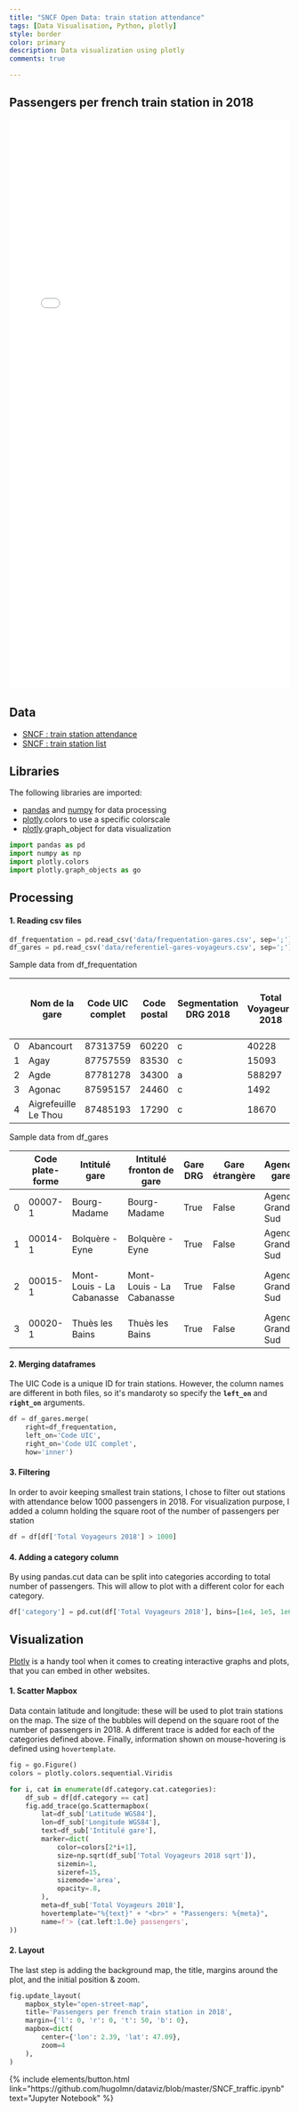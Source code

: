 ```yaml
---
title: "SNCF Open Data: train station attendance"
tags: [Data Visualisation, Python, plotly]
style: border
color: primary
description: Data visualization using plotly
comments: true

---
```


## Passengers per french train station in 2018

<div class="plotly-container">
    <iframe width="100%" height="1024" frameborder="0" scrolling="no" src="/assets/graphs/sncf-train-stations.html"></iframe>
</div>

## Data

- [SNCF : train station attendance](https://ressources.data.sncf.com/explore/dataset/frequentation-gares)
- [SNCF : train station list](https://ressources.data.sncf.com/explore/dataset/referentiel-gares-voyageurs)

## Libraries

The following libraries are imported:

- [pandas](https://pandas.pydata.org/) and [numpy](https://numpy.org/) for data processing
- [plotly](https://plotly.com/python/).colors to use a specific colorscale
- [plotly](https://plotly.com/python/).graph_object for data visualization

```python
import pandas as pd						
import numpy as np						
import plotly.colors
import plotly.graph_objects as go
```

## Processing

#### 1. Reading csv files

```python
df_frequentation = pd.read_csv('data/frequentation-gares.csv', sep=';')
df_gares = pd.read_csv('data/referentiel-gares-voyageurs.csv', sep=';')
```

Sample data from df_frequentation

|      | Nom de la gare       | Code UIC complet | Code postal | Segmentation DRG 2018 | Total Voyageurs 2018 | Total Voyageurs + Non voyageurs 2018 | Total Voyageurs 2017 | Total Voyageurs + Non voyageurs 2017 | Total Voyageurs 2016 | Total Voyageurs + Non voyageurs 2016 | Total Voyageurs 2015 | Total Voyageurs + Non voyageurs 2015 |
| ---- | -------------------- | ---------------- | ----------- | --------------------- | -------------------- | ------------------------------------ | -------------------- | ------------------------------------ | -------------------- | ------------------------------------ | -------------------- | ------------------------------------ |
| 0    | Abancourt            | 87313759         | 60220       | c                     | 40228                | 40228                                | 43760                | 43760                                | 41096                | 41096.551614                         | 39720                | 39720                                |
| 1    | Agay                 | 87757559         | 83530       | c                     | 15093                | 15093                                | 14154                | 14154                                | 19240                | 19240.514370                         | 19121                | 19121                                |
| 2    | Agde                 | 87781278         | 34300       | a                     | 588297               | 735372                               | 697091               | 871364                               | 660656               | 825820.929253                        | 662516               | 828146                               |
| 3    | Agonac               | 87595157         | 24460       | c                     | 1492                 | 1492                                 | 1583                 | 1583                                 | 1134                 | 1134.699996                          | 1127                 | 1127                                 |
| 4    | Aigrefeuille Le Thou | 87485193         | 17290       | c                     | 18670                | 18670                                | 14513                | 14513                                | 266                  | 266.157144                           | 0                    | 0                                    |

Sample data from df_gares

|      | Code plate-forme | Intitulé gare             | Intitulé fronton de gare  | Gare DRG | Gare étrangère | Agence gare      | Région SNCF                 | Unité gare              | UT                           | Nbre plateformes | ...  | Longitude WGS84 | Latitude WGS84 | Code UIC | TVS  | Segment DRG | Niveau de service | SOP  | RG                           | Date fin validité plateforme | WGS 84               |
| ---- | ---------------- | ------------------------- | ------------------------- | -------- | -------------- | ---------------- | --------------------------- | ----------------------- | ---------------------------- | ---------------- | ---- | --------------- | -------------- | -------- | ---- | ----------- | ----------------- | ---- | ---------------------------- | ---------------------------- | -------------------- |
| 0    | 00007-1          | Bourg-Madame              | Bourg-Madame              | True     | False          | Agence Grand Sud | REGION LANGUEDOC-ROUSSILLON | UG Languedoc Roussillon | BOURG MADAME GARE            | 1                | ...  | 1.948670        | 42.432407      | 87784876 | BMD  | c           | 1.0               | NaN  | GARES C LANGUEDOC ROUSSILLON | NaN                          | 42.4324069,1.9486704 |
| 1    | 00014-1          | Bolquère - Eyne           | Bolquère - Eyne           | True     | False          | Agence Grand Sud | REGION LANGUEDOC-ROUSSILLON | UG Languedoc Roussillon | BOLQUERE EYNE GARE           | 1                | ...  | 2.087559        | 42.497873      | 87784801 | BQE  | c           | 1.0               | NaN  | GARES C LANGUEDOC ROUSSILLON | NaN                          | 42.4978734,2.0875591 |
| 2    | 00015-1          | Mont-Louis - La Cabanasse | Mont-Louis - La Cabanasse | True     | False          | Agence Grand Sud | REGION LANGUEDOC-ROUSSILLON | UG Languedoc Roussillon | MONT LOUIS LA CABANASSE GARE | 1                | ...  | 2.113138        | 42.502090      | 87784793 | MTC  | c           | 1.0               | NaN  | GARES C LANGUEDOC ROUSSILLON | NaN                          | 42.5020902,2.1131379 |
| 3    | 00020-1          | Thuès les Bains           | Thuès les Bains           | True     | False          | Agence Grand Sud | REGION LANGUEDOC-ROUSSILLON | UG Languedoc Roussillon | THUES LES BAINS GARE         | 1                | ...  | 2.249094        | 42.528801      | 87784744 | THB  | c           | 1.0               | NaN  | GARES C LANGUEDOC ROUSSILLON | NaN                          | 42.5288009,2.249094  |

#### 2. Merging dataframes

The UIC Code is a unique ID for train stations. However, the column names are different in both files, so it's mandaroty so specify the **`left_on`** and **`right_on`** arguments. 

```python
df = df_gares.merge(
    right=df_frequentation,
    left_on='Code UIC',
    right_on='Code UIC complet',
    how='inner')
```

#### 3. Filtering

In order to avoir keeping smallest train stations, I chose to filter out stations with attendance below 1000 passengers in 2018. For visualization purpose, I added a column holding the square root of the number of passengers per station

```python
df = df[df['Total Voyageurs 2018'] > 1000]
```

#### 4. Adding a category column

By using pandas.cut data can be split into categories according to total number of passengers. This will allow to plot with a different color for each category.

```python
df['category'] = pd.cut(df['Total Voyageurs 2018'], bins=[1e4, 1e5, 1e6, 1e7, np.inf])
```

## Visualization

[Plotly](https://plotly.com/) is a handy tool when it comes to creating interactive graphs and plots, that you can embed in other websites.

#### 1. Scatter Mapbox

Data contain latitude and longitude: these will be used to plot train stations on the map. The size of the bubbles will depend on the square root of the number of passengers in 2018. A different trace is added for each of the categories defined above. Finally, information shown on mouse-hovering is defined using `hovertemplate`.

```python
fig = go.Figure()
colors = plotly.colors.sequential.Viridis

for i, cat in enumerate(df.category.cat.categories):
    df_sub = df[df.category == cat]
    fig.add_trace(go.Scattermapbox(
        lat=df_sub['Latitude WGS84'], 
        lon=df_sub['Longitude WGS84'],
        text=df_sub['Intitulé gare'],
        marker=dict(
            color=colors[2*i+1],
            size=np.sqrt(df_sub['Total Voyageurs 2018 sqrt']),
            sizemin=1,
            sizeref=15,
            sizemode='area',
            opacity=.8,
        ),
        meta=df_sub['Total Voyageurs 2018'],
        hovertemplate="%{text}" + "<br>" + "Passengers: %{meta}",
        name=f'> {cat.left:1.0e} passengers',          
))
```

#### 2. Layout

The last step is adding the background map, the title, margins around the plot, and the initial position & zoom.

```python
fig.update_layout(
    mapbox_style="open-street-map",
    title='Passengers per french train station in 2018',
    margin={'l': 0, 'r': 0, 't': 50, 'b': 0},
    mapbox=dict(
        center={'lon': 2.39, 'lat': 47.09},
        zoom=4
    ),
)
```

<p class="text-center">
{% include elements/button.html link="https://github.com/hugolmn/dataviz/blob/master/SNCF_traffic.ipynb" text="Jupyter Notebook" %}
</p>